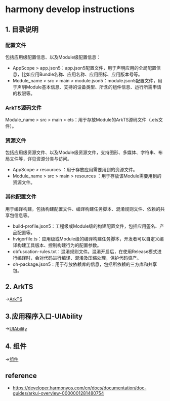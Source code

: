 # harmony develop instructions
## 1. 目录说明
### 配置文件
包括应用级配置信息、以及Module级配置信息：
- AppScope > app.json5：app.json5配置文件，用于声明应用的全局配置信息，比如应用Bundle名称、应用名称、应用图标、应用版本号等。
- Module_name > src > main > module.json5：module.json5配置文件，用于声明Module基本信息、支持的设备类型、所含的组件信息、运行所需申请的权限等。

### ArkTS源码文件	
Module_name > src > main > ets：用于存放Module的ArkTS源码文件（.ets文件）。

### 资源文件
包括应用级资源文件、以及Module级资源文件，支持图形、多媒体、字符串、布局文件等，详见资源分类与访问。
- AppScope > resources ：用于存放应用需要用到的资源文件。
- Module_name > src > main > resources ：用于存放该Module需要用到的资源文件。

### 其他配置文件
用于编译构建，包括构建配置文件、编译构建任务脚本、混淆规则文件、依赖的共享包信息等。
- build-profile.json5：工程级或Module级的构建配置文件，包括应用签名、产品配置等。
- hvigorfile.ts：应用级或Module级的编译构建任务脚本，开发者可以自定义编译构建工具版本、控制构建行为的配置参数。
- obfuscation-rules.txt：混淆规则文件。混淆开启后，在使用Release模式进行编译时，会对代码进行编译、混淆及压缩处理，保护代码资产。
- oh-package.json5：用于存放依赖库的信息，包括所依赖的三方库和共享包。

## 2. ArkTS
->[ArkTS](./notes/1.%20ArkTS.md)

## 3.应用程序入口-UIAbility
->[UIAbility](./notes/2.%20UIAbility.md)

## 4. 组件
->[组件](./notes/3.%20组件.md)

## reference
- https://developer.harmonyos.com/cn/docs/documentation/doc-guides/arkui-overview-0000001281480754
